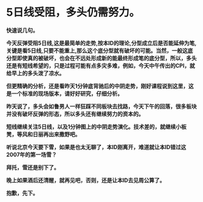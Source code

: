 5日线受阻，多头仍需努力。
====

			

**快速说几句。**

**今天反弹受阻5日线,这是最简单的走势,按本ID的理论,分型成立后是否能延伸为笔,关键是看5日线,只要不能重上,那么这个底分型就有破坏的可能。当然，一般这底分型即使真的被破坏，也会在不远处形成新的能最终形成笔的底分型，所以，多头还是有短线希望的，只是过程可能有点多灾多难，例如，今天中午传出的CPI，就给早上的多头泼了凉水。**

**但更精确的分析，还是看昨天1分钟底背驰后的中阴走势，刚好课程说到这里，这是一个标准的现场版本，请好好研究，仔细分析。**

**昨天说了，多头会如鲁男人一样狂踩不同板块去找路，今天下午的回落，很多板块并没有破坏反弹的形态，所以多头还有继续努力的资本的。**

**短线继续关注5日线，以及1分钟图上的中阴走势演化。技术差的，就继续小板凳，等风和日丽再出来撒野吧。**

**听说北京今天要下雪，如果是也太无聊了，本ID刚离开，难道就让本ID错过这2007年的第一场雪？**

**拜托，雪还是别下了。**

**晚上如果酒后还清醒，就再见吧，否则，还是让本ID去见周公算了。**

**抱歉，先下。**
